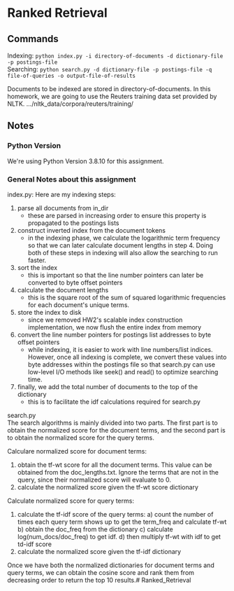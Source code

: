 # Ranked Retrieval

## Commands
Indexing: `python index.py -i directory-of-documents -d dictionary-file -p postings-file`\
Searching: `python search.py -d dictionary-file -p postings-file -q file-of-queries -o output-file-of-results`

Documents to be indexed are stored in directory-of-documents. In this homework, we are going to use the Reuters training data set provided by NLTK. .../nltk_data/corpora/reuters/training/

## Notes

### Python Version

We're using Python Version 3.8.10 for this assignment.

### General Notes about this assignment
index.py:
Here are my indexing steps:
1) parse all documents from in_dir
    - these are parsed in increasing order to ensure this property is propagated to the postings lists 
2) construct inverted index from the document tokens 
    - in the indexing phase, we calculate the logarithmic term frequency so that we can later calculate
      document lengths in step 4. Doing both of these steps in indexing will also allow the searching to
      run faster.
3) sort the index
    - this is important so that the line number pointers can later be converted to byte offset pointers
4) calculate the document lengths
    - this is the square root of the sum of squared logarithmic frequencies for each document's
      unique terms. 
5) store the index to disk
    - since we removed HW2's scalable index construction implementation, we now flush the entire index
      from memory
6) convert the line number pointers for postings list addresses to byte offset pointers
    - while indexing, it is easier to work with line numbers/list indices. However, once all indexing 
      is complete, we convert these values into byte addresses within the postings file so that search.py
      can use low-level I/O methods like seek() and read() to optimize searching time.
7) finally, we add the total number of documents to the top of the dictionary  
    - this is to facilitate the idf calculations required for search.py

search.py \
The search algorithms is mainly divided into two parts. The first part is to obtain the normalized score
for the document terms, and the second part is to obtain the normalized score for the query terms.

Calculare normalized score for document terms:
1) obtain the tf-wt score for all the document terms. This value can be obtained from the doc_lengths.txt.
Ignore the terms that are not in the query, since their normalized score will evaluate to 0. 
2) calculate the normalized score given the tf-wt score dictionary 

Calculate normalized score for query terms:
1) calculate the tf-idf score of the query terms:
    a) count the number of times each query term shows up to get the term_freq and calculate tf-wt
    b) obtain the doc_freq from the dictionary
    c) calculate log(num_docs/doc_freq) to get idf.
    d) then multiply tf-wt with idf to get td-idf score
2) calculate the normalized score given the tf-idf dictionary

Once we have both the normalized dictionaries for document terms and query terms, we can
obtain the cosine score and rank them from decreasing order to return the top 10 results.# Ranked_Retrieval
